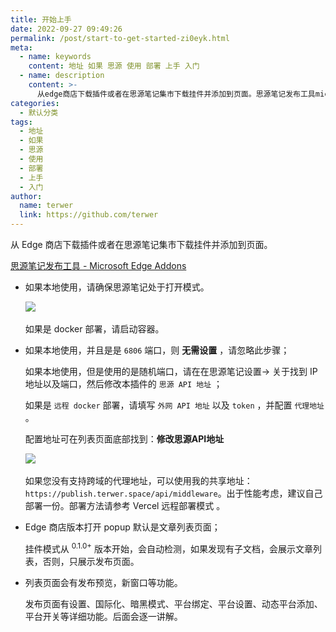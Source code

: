 ```yaml
---
title: 开始上手
date: 2022-09-27 09:49:26
permalink: /post/start-to-get-started-zi0eyk.html
meta:
  - name: keywords
    content: 地址 如果 思源 使用 部署 上手 入门
  - name: description
    content: >-
      从edge商店下载插件或者在思源笔记集市下载挂件并添加到页面。思源笔记发布工具microsoftedgeaddons如果本地使用请确保思源笔记处于打开模式。​如果是docker部署请启动容器。如果本地使用并且是是​端口则无需设置请忽略此步骤_如果本地使用但是使用的是随机端口请在在思源笔记设置关于找到ip地址以及端口然后修改本插件的思源api地址​_如果是远程docker​部署请填写外网api地址​以及token​并配置代理地址​。配置地址可在列表页面底部找到_修改思源api地址​​如果您没有支持跨域的代理
categories:
  - 默认分类
tags:
  - 地址
  - 如果
  - 思源
  - 使用
  - 部署
  - 上手
  - 入门
author:
  name: terwer
  link: https://github.com/terwer
---
```



从 Edge 商店下载插件或者在思源笔记集市下载挂件并添加到页面。

[思源笔记发布工具 - Microsoft Edge Addons](https://microsoftedge.microsoft.com/addons/detail/aejmkigifflimhjlhjkdckclhabbilee)

* 如果本地使用，请确保思源笔记处于打开模式。

  ​![](https://static-rs-terwer.oss-cn-beijing.aliyuncs.com/project/sy-post-publisher/docs/screenshot-20221126-232837.png)

  如果是 docker 部署，请启动容器。
* 如果本地使用，并且是是 `6806`​ 端口，则 **无需设置** ，请忽略此步骤；

  如果本地使用，但是使用的是随机端口，请在在思源笔记设置-> 关于找到 IP 地址以及端口，然后修改本插件的 `思源 API 地址`​ ；

  如果是 `远程 docker`​ 部署，请填写 `外网 API 地址`​ 以及 `token`​ ，并配置 `代理地址`​ 。

  配置地址可在列表页面底部找到：**修改思源API地址**

  ​![](https://static-rs-terwer.oss-cn-beijing.aliyuncs.com/project/sy-post-publisher/docs/screenshot-20221126-232612.png)​

  如果您没有支持跨域的代理地址，可以使用我的共享地址：`https://publish.terwer.space/api/middleware`​ 。出于性能考虑，建议自己部署一份。部署方法请参考 Vercel 远程部署模式 。

* Edge 商店版本打开 popup 默认是文章列表页面；

  挂件模式从 <sup>0.1.0+</sup> 版本开始，会自动检测，如果发现有子文档，会展示文章列表，否则，只展示发布页面。
* 列表页面会有发布预览，新窗口等功能。

  发布页面有设置、国际化、暗黑模式、平台绑定、平台设置、动态平台添加、平台开关等详细功能。后面会逐一讲解。

‍

